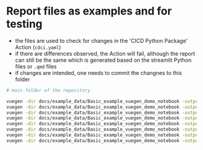 # Report files as examples and for testing

- the files are used to check for changes in
  the 'CICD Python Package' Action (`cdci.yaml`)
- if there are differences observed, the Action will fail, although the report can
  still be the same which is generated based on the streamlit Python files or `.qmd` files
- if changes are intended, one needs to commit the changnes to this folder

```bash
# main folder of the repository

vuegen -dir docs/example_data/Basic_example_vuegen_demo_notebook -output_dir tests/report_examples/Basic_example_vuegen_demo_notebook
vuegen -dir docs/example_data/Basic_example_vuegen_demo_notebook -output_dir tests/report_examples/Basic_example_vuegen_demo_notebook/html -rt html
vuegen -dir docs/example_data/Basic_example_vuegen_demo_notebook -output_dir tests/report_examples/Basic_example_vuegen_demo_notebook/pdf -rt pdf
vuegen -dir docs/example_data/Basic_example_vuegen_demo_notebook -output_dir tests/report_examples/Basic_example_vuegen_demo_notebook/docx -rt docx
vuegen -dir docs/example_data/Basic_example_vuegen_demo_notebook -output_dir tests/report_examples/Basic_example_vuegen_demo_notebook/odt -rt odt
vuegen -dir docs/example_data/Basic_example_vuegen_demo_notebook -output_dir tests/report_examples/Basic_example_vuegen_demo_notebook/revealjs -rt revealjs
vuegen -dir docs/example_data/Basic_example_vuegen_demo_notebook -output_dir tests/report_examples/Basic_example_vuegen_demo_notebook/pptx -rt pptx
vuegen -dir docs/example_data/Basic_example_vuegen_demo_notebook -output_dir tests/report_examples/Basic_example_vuegen_demo_notebook/jupyter -rt jupyter
```

